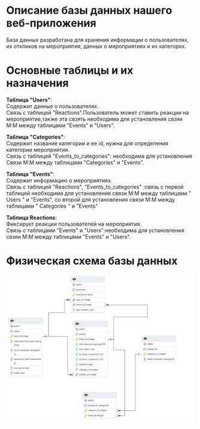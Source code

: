 <h1>Описание базы данных нашего веб-приложения</h1> 

База данных разработана для хранения информации о пользователях, их откликов на мероприятия, данных о мероприятиях и их категорях.

<h1> Основные таблицы и их назначения </h1>

**Таблица "Users"**:<br>
Содержит данные о пользователях.<br>
Связь с таблицей "Reactions".Пользователь может ставить реакции на мероприятие,также эта свзять необходима для установления свзяи M:M между таблицами "Events" и "Users".<br>

**Таблица "Categories"**: <br>
Содержит название категории и ее id, нужна для определения категории мероприятия.<br>
Связь с таблицей "Events_to_categories": необходима для установления <br>
Связи M:M между таблицами "Categories" и "Events".<br>

**Таблица "Events"**:<br>
Содержит информацию о мероприятиях.<br>
Связь с таблицей "Reactions", "Events_to_categories" :связь с первой таблицей необходима для установления связи M:M между таблицами " Users " и "Events", со второй для установления связи M:M между таблицами " Categories " и "Events"<br>

**Таблица Reactions**:<br>
Фиксирует реакции пользователей на мероприятия.<br>
Связь с таблицами "Events" и "Users":необходима для установления свзяи M:M между таблицами "Events" и "Users".<br>

<h1>Физическая схема базы данных</h1>

![img.png](img.png)